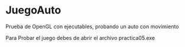 # JuegoAuto
Prueba de OpenGL con ejecutables, probando un auto con movimiento

Para Probar el juego debes de abrir el archivo practica05.exe
